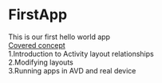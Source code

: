 <h1>FirstApp</h1>

This is our first hello world app</br>
<u>Covered concept </u></br>
1.Introduction to Activity layout relationships</br>
2.Modifying layouts<br>
3.Running apps in AVD and real device</br>
  

